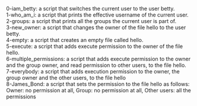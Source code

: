 0-iam_betty: a script that switches the current user to the user betty.
<br>1-who_am_i: a script that prints the effective username of the current user.
<br>2-groups: a script that prints all the groups the current user is part of.
<br>3-new_owner: a script that changes the owner of the file hello to the user betty.
<br>4-empty: a script that creates an empty file called hello.
<br>5-execute: a script that adds execute permission to the owner of the file hello.
<br>6-multiple_permissions:  a script that adds execute permission to the owner and the group owner, and read permission to other users, to the file hello.
<br>7-everybody: a script that adds execution permission to the owner, the group owner and the other users, to the file hello
<br>8-James_Bond: a script that sets the permission to the file hello as follows: Owner: no permission at all, Group: no permission at all, Other users: all the permissions
